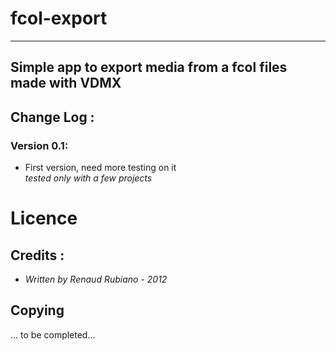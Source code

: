 # fcol-export
---
## Simple app to export media from a fcol files made with VDMX

## Change Log : 

### Version 0.1: 
* First version, need more testing on it    
    *tested only with a few projects*

# Licence
## Credits : 
* *Written by Renaud Rubiano - 2012*

## Copying
… to be completed…